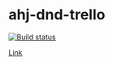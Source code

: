 # ahj-dnd-trello

[![Build status](https://ci.appveyor.com/api/projects/status/8n37tihprt3slwnk/branch/main?svg=true)](https://ci.appveyor.com/project/RebikHub/ahj-dnd-trello/branch/main)

[Link](https://rebikhub.github.io/ahj-dnd-trello/)